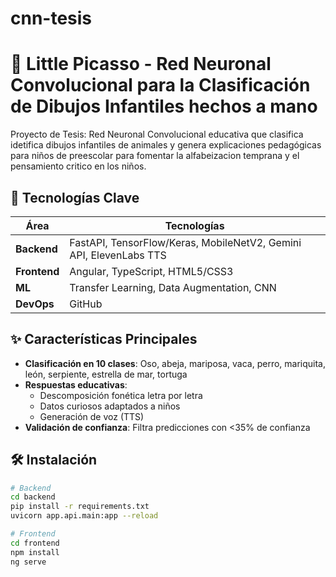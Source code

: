 # cnn-tesis
# 🎨 Little Picasso - Red Neuronal Convolucional para la Clasificación de Dibujos Infantiles hechos a mano

Proyecto de Tesis: Red Neuronal Convolucional educativa que clasifica idetifica dibujos infantiles de animales y genera explicaciones pedagógicas para niños de preescolar para fomentar la alfabeizacion temprana y el pensamiento critico en los niños.

## 🚀 Tecnologías Clave
| Área       | Tecnologías                                                                 |
|------------|----------------------------------------------------------------------------|
| **Backend** | FastAPI, TensorFlow/Keras, MobileNetV2, Gemini API, ElevenLabs TTS        |
| **Frontend**| Angular, TypeScript, HTML5/CSS3                                           |
| **ML**      | Transfer Learning, Data Augmentation, CNN                                 |
| **DevOps**  | GitHub                                                                    |

## ✨ Características Principales
- **Clasificación en 10 clases**: Oso, abeja, mariposa, vaca, perro, mariquita, león, serpiente, estrella de mar, tortuga
- **Respuestas educativas**:
  - Descomposición fonética letra por letra
  - Datos curiosos adaptados a niños
  - Generación de voz (TTS)
- **Validación de confianza**: Filtra predicciones con <35% de confianza

## 🛠️ Instalación
```bash
# Backend
cd backend
pip install -r requirements.txt
uvicorn app.api.main:app --reload

# Frontend
cd frontend
npm install
ng serve
